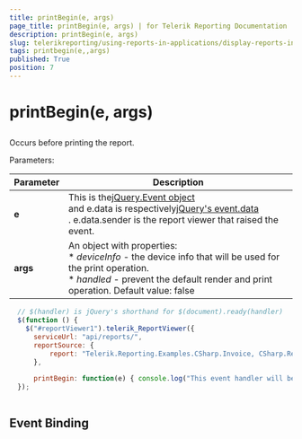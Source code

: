 ```yaml
---
title: printBegin(e, args)
page_title: printBegin(e, args) | for Telerik Reporting Documentation
description: printBegin(e, args)
slug: telerikreporting/using-reports-in-applications/display-reports-in-applications/web-application/html5-report-viewer/api-reference/reportviewer/events/printbegin(e,-args)
tags: printbegin(e,,args)
published: True
position: 7
---
```


# printBegin(e, args)



## 

Occurs before printing the report.


Parameters:



| Parameter | Description |
| ------ | ------ |
| __e__ |This is the[jQuery.Event object<br/>](https://api.jquery.com/category/events/event-object/<br/>)and e.data is respectively[jQuery's event.data<br/>](https://api.jquery.com/event.data/<br/>). e.data.sender is the report viewer that raised the event.|
| __args__ |An object with properties:<br/>*  *deviceInfo* - the device info that will be used for the print operation.<br/>*  *handled* - prevent the default render and print operation. Default value: false|




	
````js
  // $(handler) is jQuery's shorthand for $(document).ready(handler)
  $(function () {
    $("#reportViewer1").telerik_ReportViewer({
      serviceUrl: "api/reports/",
      reportSource: {
          report: "Telerik.Reporting.Examples.CSharp.Invoice, CSharp.ReportLibrary"
      },
      
      printBegin: function(e) { console.log("This event handler will be called before printing the report."); }
  });
          
````




## Event Binding
